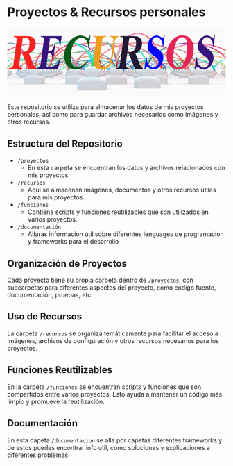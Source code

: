 # Proyectos & Recursos personales
![Erramientas](./recursos/gif/ecursos001.gif)

Este repositorio se utiliza para almacenar los datos de mis proyectos personales, así como para guardar archivos necesarios como imágenes y otros recursos.

## Estructura del Repositorio

- `/proyectos`
  - En esta carpeta se encuentran los datos y archivos relacionados con mis proyectos.
- `/recursos`
  - Aquí se almacenan imágenes, documentos y otros recursos útiles para mis proyectos.
- `/funciones`
  - Contiene scripts y funciones reutilizables que son utilizados en varios proyectos.
- `/documentación`
  - Allaras informacion útil sobre diferentes lenguages de programacion y frameworks para el desarrollo

## Organización de Proyectos

Cada proyecto tiene su propia carpeta dentro de `/proyectos`, con subcarpetas para diferentes aspectos del proyecto, como código fuente, documentación, pruebas, etc.

## Uso de Recursos

La carpeta `/recursos` se organiza temáticamente para facilitar el acceso a imágenes, archivos de configuración y otros recursos necesarios para los proyectos.

## Funciones Reutilizables

En la carpeta `/funciones` se encuentran scripts y funciones que son compartidos entre varios proyectos. Esto ayuda a mantener un código más limpio y promueve la reutilización.

## Documentación

En esta capeta `/documentacion` se alla por capetas 
diferentes frameworks y de estos puedes encontrar info util, como soluciones y explicaciones a diferentes problemas.

